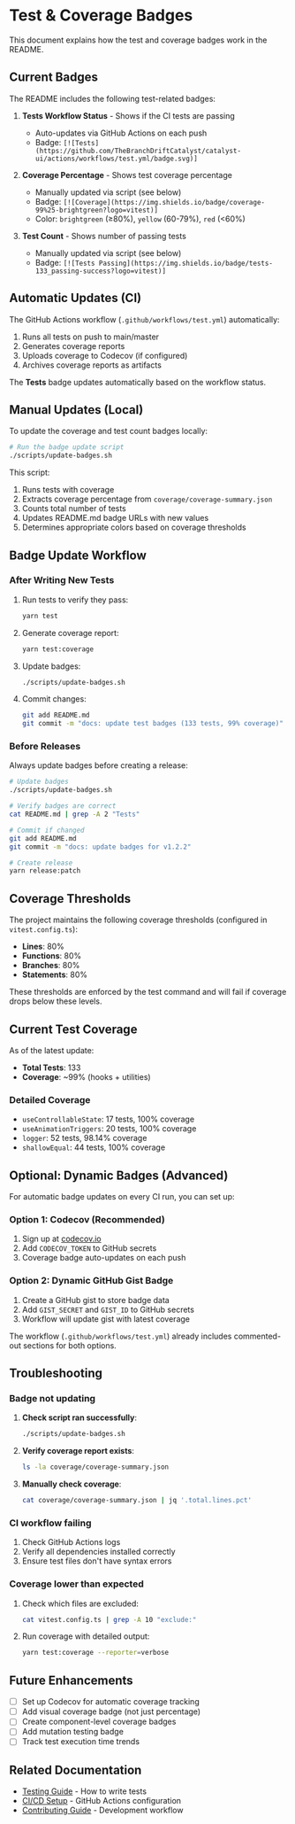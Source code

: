 # Test & Coverage Badges

This document explains how the test and coverage badges work in the README.

## Current Badges

The README includes the following test-related badges:

1. **Tests Workflow Status** - Shows if the CI tests are passing
   - Auto-updates via GitHub Actions on each push
   - Badge: `[![Tests](https://github.com/TheBranchDriftCatalyst/catalyst-ui/actions/workflows/test.yml/badge.svg)]`

2. **Coverage Percentage** - Shows test coverage percentage
   - Manually updated via script (see below)
   - Badge: `[![Coverage](https://img.shields.io/badge/coverage-99%25-brightgreen?logo=vitest)]`
   - Color: `brightgreen` (≥80%), `yellow` (60-79%), `red` (<60%)

3. **Test Count** - Shows number of passing tests
   - Manually updated via script (see below)
   - Badge: `[![Tests Passing](https://img.shields.io/badge/tests-133_passing-success?logo=vitest)]`

## Automatic Updates (CI)

The GitHub Actions workflow (`.github/workflows/test.yml`) automatically:

1. Runs all tests on push to main/master
2. Generates coverage reports
3. Uploads coverage to Codecov (if configured)
4. Archives coverage reports as artifacts

The **Tests** badge updates automatically based on the workflow status.

## Manual Updates (Local)

To update the coverage and test count badges locally:

```bash
# Run the badge update script
./scripts/update-badges.sh
```

This script:

1. Runs tests with coverage
2. Extracts coverage percentage from `coverage/coverage-summary.json`
3. Counts total number of tests
4. Updates README.md badge URLs with new values
5. Determines appropriate colors based on coverage thresholds

## Badge Update Workflow

### After Writing New Tests

1. Run tests to verify they pass:

   ```bash
   yarn test
   ```

2. Generate coverage report:

   ```bash
   yarn test:coverage
   ```

3. Update badges:

   ```bash
   ./scripts/update-badges.sh
   ```

4. Commit changes:
   ```bash
   git add README.md
   git commit -m "docs: update test badges (133 tests, 99% coverage)"
   ```

### Before Releases

Always update badges before creating a release:

```bash
# Update badges
./scripts/update-badges.sh

# Verify badges are correct
cat README.md | grep -A 2 "Tests"

# Commit if changed
git add README.md
git commit -m "docs: update badges for v1.2.2"

# Create release
yarn release:patch
```

## Coverage Thresholds

The project maintains the following coverage thresholds (configured in `vitest.config.ts`):

- **Lines**: 80%
- **Functions**: 80%
- **Branches**: 80%
- **Statements**: 80%

These thresholds are enforced by the test command and will fail if coverage drops below these levels.

## Current Test Coverage

As of the latest update:

- **Total Tests**: 133
- **Coverage**: ~99% (hooks + utilities)

### Detailed Coverage

- `useControllableState`: 17 tests, 100% coverage
- `useAnimationTriggers`: 20 tests, 100% coverage
- `logger`: 52 tests, 98.14% coverage
- `shallowEqual`: 44 tests, 100% coverage

## Optional: Dynamic Badges (Advanced)

For automatic badge updates on every CI run, you can set up:

### Option 1: Codecov (Recommended)

1. Sign up at [codecov.io](https://codecov.io)
2. Add `CODECOV_TOKEN` to GitHub secrets
3. Coverage badge auto-updates on each push

### Option 2: Dynamic GitHub Gist Badge

1. Create a GitHub gist to store badge data
2. Add `GIST_SECRET` and `GIST_ID` to GitHub secrets
3. Workflow will update gist with latest coverage

The workflow (`.github/workflows/test.yml`) already includes commented-out sections for both options.

## Troubleshooting

### Badge not updating

1. **Check script ran successfully**:

   ```bash
   ./scripts/update-badges.sh
   ```

2. **Verify coverage report exists**:

   ```bash
   ls -la coverage/coverage-summary.json
   ```

3. **Manually check coverage**:
   ```bash
   cat coverage/coverage-summary.json | jq '.total.lines.pct'
   ```

### CI workflow failing

1. Check GitHub Actions logs
2. Verify all dependencies installed correctly
3. Ensure test files don't have syntax errors

### Coverage lower than expected

1. Check which files are excluded:

   ```bash
   cat vitest.config.ts | grep -A 10 "exclude:"
   ```

2. Run coverage with detailed output:
   ```bash
   yarn test:coverage --reporter=verbose
   ```

## Future Enhancements

- [ ] Set up Codecov for automatic coverage tracking
- [ ] Add visual coverage badge (not just percentage)
- [ ] Create component-level coverage badges
- [ ] Add mutation testing badge
- [ ] Track test execution time trends

## Related Documentation

- [Testing Guide](./testing.md) - How to write tests
- [CI/CD Setup](./deployment.md) - GitHub Actions configuration
- [Contributing Guide](../../CONTRIBUTING.md) - Development workflow
